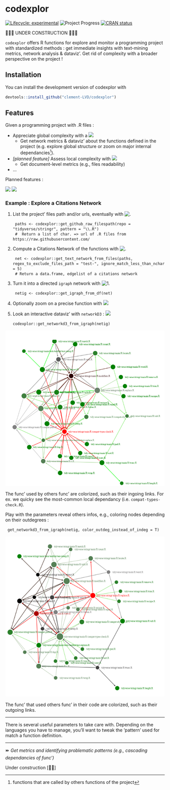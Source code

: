 
# codexplor

<!-- badges: start -->

[![Lifecycle:
experimental](https://img.shields.io/badge/lifecycle-experimental-orange.svg)](https://lifecycle.r-lib.org/articles/stages.html#experimental)
![Project Progress](https://img.shields.io/badge/R-black) [![CRAN
status](https://www.r-pkg.org/badges/version/codexplor)](https://CRAN.R-project.org/package=codexplor)
<!-- badges: end -->

🧰🔧🔨 UNDER CONSTRUCTION 🧰🔧🔨

`codexplor` offers R functions for explore and monitor a programming
project with standardized methods : get immediate insights with
text-mining metrics, network analysis & dataviz’. Get rid of complexity
with a broader perspective on the project !

## Installation

You can install the development version of codexplor with

``` r
devtools::install_github("clement-LVD/codexplor")
```

## Features

Given a programming project with .R files :

- Appreciate global complexity with a
  ![](https://img.shields.io/badge/%7BMethod%7D-bold?style=flat&logoColor=black&logoSize=2&label=Citations%20Network%20of%20internal%20dependencies&labelColor=black&color=green)
  - Get network metrics & dataviz’ about the functions defined in the
    project (e.g. explore global structure or zoom on major internal
    dependancies[^1]).
- *\[planned feature\]* Assess local complexity with
  ![](https://img.shields.io/badge/%7BMethod%7D-bold?style=flat&logoColor=black&logoSize=2&label=Text-mining%20metrics&labelColor=grey&color=yellow)
  - Get document-level metrics (e.g., files readability)
- …

Planned features :

![](https://img.shields.io/badge/%7BExport%7D-bold?style=flat&logoColor=black&logoSize=2&label=Reporting&labelColor=orange&color=black)
![](https://img.shields.io/badge/%7BExport%7D-bold?style=flat&logoColor=black&logoSize=2&label=Network-advanced&labelColor=orange&color=black)

### Example : Explore a Citations Network

1.  List the project’ files path and/or urls, eventually with
    ![.](https://img.shields.io/badge/%7BScraping%7D-bold?style=flat&logoColor=black&logoSize=2&label=get_github_raw_filespath()&labelColor=green&color=black)

         paths <- codexplor::get_github_raw_filespath(repo = "tidyverse/stringr", pattern = "\\.R")
         #  Return a list of char. => url of .R files from https://raw.githubusercontent.com/ 

2.  Compute a Citations Network of the functions with
    ![.](https://img.shields.io/badge/%7BMethod%7D-bold?style=flat&logoColor=black&logoSize=2&label=get_text_network_from_files()&labelColor=yellow&color=black)

         net <- codexplor::get_text_network_from_files(paths,  regex_to_exclude_files_path = "test-", ignore_match_less_than_nchar = 5)
         # Return a data.frame, edgelist of a citations network

3.  Turn it into a directed `igraph` network with
    ![1.](https://img.shields.io/badge/%7Bigraph%7D-bold?style=flat&logoColor=black&logoSize=2&label=get_igraph_from_df()&labelColor=green&color=black)

         netig <- codexplor::get_igraph_from_df(net) 

4.  Optionally zoom on a precise function with
    ![](https://img.shields.io/badge/%7Bigraph%7D-bold?style=flat&logoColor=black&logoSize=2&label=filter_igraph_egonetwork()&labelColor=green&color=black)

5.  Look an interactive dataviz’ with `networkD3` :
    ![](https://img.shields.io/badge/%7BDataviz%7D-bold?style=flat&logoColor=black&logoSize=2&label=get_networkd3_from_igraph()&labelColor=yellow&color=black)

        codexplor::get_networkd3_from_igraph(netig) 

![](man/figures/example_net3d_dataviz.png)

The func’ used by others func’ are colorized, such as their ingoing
links. For ex. we quicky see the most-common local dependancy
(i.e. `compat-types-check.R`).

Play with the parameters reveal others infos, e.g., coloring nodes
depending on their outdegrees :

     get_networkd3_from_igraph(netig, color_outdeg_instead_of_indeg = T) 

![](man/figures/example_net3d_dataviz2.png)

The func’ that used others func’ in their code are colorized, such as
their outgoing links.

------------------------------------------------------------------------

There is several useful parameters to take care with. Depending on the
languages you have to manage, you’ll want to tweak the ‘pattern’ used
for match a function definition.

------------------------------------------------------------------------

<!--
⏩ **4. Get an interactive `networkD3` HTML object**
&#10; 
`get_networkd3_from_igraph()` Return a list of 2 objects : 
&#10;1. a list named `'net3d'` with 2 data.frames, with the data used by `networkD3` (`'nodes'` and `'edges'`)
&#10;2. a networkD3::forceNetwork S3 class object named `'forcenetwork'`, an html interactive network dataviz'
&#10;-->

⏩ *Get metrics and identifying problematic patterns (e.g., cascading
dependancies of func’)*

Under construction \[🔧🔨\]

<!--
> `codexplor` help you to manage and analyze a programming project, giving you tools to figure out the big picture and to find the little wrench in the (net)work. 
&#10;> **Usecases 1.** As a head of a dozens of persons (non-tech) team', I have to dev' actively on the long run. codexplor help me to get the big picture of a large programming project quickly, with instant metrics & insights. Thanks to the network analysis and dataviz', I have deep insights about the project, such as for identifying theoritical vulnerability, for choosing where to start a polishing loop, but also for following a programming project over the long run. 
&#10;> **Usecases 2.** I can show the network or a small part of the network to the dev' and tech' profiles during our meetings or event prez'.
&#10;> **Usecases 3.** codexplor add insights on a particular function, as an help for the dev' when it come back on a project after a while (e.g., list all the local dependancies of a function and the functions that call it as a local dependancy).
&#10;-->
<!-- *Usecases of a quick programming project understanding*. codexplor goal is to *quickly* analyse your developing project, in order to *gain* time of comprehension, made your documentation, dataviz' of your project, etc. The features offered are crafted for coordinate large programming project, made helper func' for new colleagues and/or future you, formally identifying your higher-level func' and/or the most-frequently used as dependancies... and other handy features for priorizing your work by quickly figure out 'where' you have to pay attention. For example, before to change a parameter name in a func', you want to check what are the func' that used the one you want to modify. Same for changing the returned content or the behavior of a func' : you want to check which ones used this func' that you want to modify. You also want to offer an easy way to understand the chaining of your custom func'. -->

[^1]: functions that are called by others functions of the project
